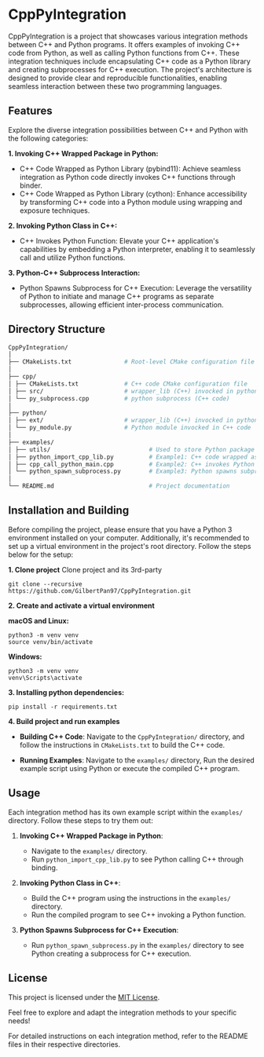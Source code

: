 # CppPyIntegration

CppPyIntegration is a project that showcases various integration methods between C++ and Python programs. It offers examples of invoking C++ code from Python, as well as calling Python functions from C++. These integration techniques include encapsulating C++ code as a Python library and creating subprocesses for C++ execution. The project's architecture is designed to provide clear and reproducible functionalities, enabling seamless interaction between these two programming languages.

## Features

Explore the diverse integration possibilities between C++ and Python with the following categories:

**1. Invoking C++ Wrapped Package in Python:**

* C++ Code Wrapped as Python Library (pybind11): Achieve seamless integration as Python code directly invokes C++ functions through binder.
* C++ Code Wrapped as Python Library (cython): Enhance accessibility by transforming C++ code into a Python module using wrapping and exposure techniques.

**2. Invoking Python Class in C++:**

* C++ Invokes Python Function: Elevate your C++ application's capabilities by embedding a Python interpreter, enabling it to seamlessly call and utilize Python functions.

**3. Python-C++ Subprocess Interaction:**

* Python Spawns Subprocess for C++ Execution: Leverage the versatility of Python to initiate and manage C++ programs as separate subprocesses, allowing efficient inter-process communication.

## Directory Structure
```bash
CppPyIntegration/
│
├── CMakeLists.txt               # Root-level CMake configuration file
│
├── cpp/
│ ├── CMakeLists.txt             # C++ code CMake configuration file
│ ├── src/                       # wrapper_lib (C++) invocked in python (Python package wrapped with pybind11)
│ └── py_subprocess.cpp          # python subprocess (C++ code)
│
├── python/
│ ├── ext/                       # wrapper_lib (C++) invocked in python (Python package wrapped with cython)
│ └── py_module.py               # Python module invocked in C++ code
│
├── examples/
│ ├── utils/                            # Used to store Python package generated by pybind11 or Cython.
│ ├── python_import_cpp_lib.py          # Example1: C++ code wrapped as Python library
│ ├── cpp_call_python_main.cpp          # Example2: C++ invokes Python function
│ └── python_spawn_subprocess.py        # Example3: Python spawns subprocess with C++ execution
│
└── README.md                           # Project documentation

```
## Installation and Building
Before compiling the project, please ensure that you have a Python 3 environment installed on your computer. Additionally, it's recommended to set up a virtual environment in the project's root directory. Follow the steps below for the setup:

**1. Clone project**
Clone project and its 3rd-party
```
git clone --recursive https://github.com/GilbertPan97/CppPyIntegration.git
```

**2. Create and activate a virtual environment**

**macOS and Linux:**
```
python3 -m venv venv
source venv/bin/activate
```
**Windows:**
```
python3 -m venv venv
venv\Scripts\activate
```
**3. Installing python dependencies:**
```
pip install -r requirements.txt
```

**4. Build project and run examples**

* **Building C++ Code**:
Navigate to the `CppPyIntegration/` directory, and follow the instructions in `CMakeLists.txt` to build the C++ code.

* **Running Examples**:
Navigate to the `examples/` directory, Run the desired example script using Python or execute the compiled C++ program.

## Usage

Each integration method has its own example script within the `examples/` directory. Follow these steps to try them out:

1. **Invoking C++ Wrapped Package in Python**:
   - Navigate to the `examples/` directory.
   - Run `python_import_cpp_lib.py` to see Python calling C++ through binding.

2. **Invoking Python Class in C++**:
   - Build the C++ program using the instructions in the `examples/` directory.
   - Run the compiled program to see C++ invoking a Python function.

3. **Python Spawns Subprocess for C++ Execution**:
   - Run `python_spawn_subprocess.py` in the `examples/` directory to see Python creating a subprocess for C++ execution.

## License

This project is licensed under the [MIT License](LICENSE).

Feel free to explore and adapt the integration methods to your specific needs!

For detailed instructions on each integration method, refer to the README files in their respective directories.


